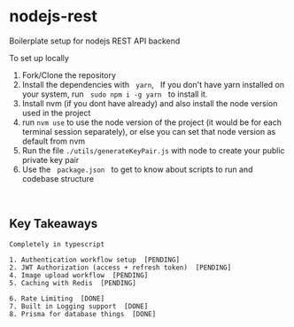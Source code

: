 # nodejs-rest

Boilerplate setup for nodejs REST API backend

To set up locally

1. Fork/Clone the repository
2. Install the dependencies with &nbsp; `yarn`, &nbsp; If you don't have yarn installed on your system, run &nbsp; `sudo npm i -g yarn` &nbsp; to install it.
3. Install nvm (if you dont have already) and also install the node version used in the project
4. run `nvm use` to use the node version of the project (it would be for each terminal session separately), or else you can set that node version as default from nvm
5. Run the file `./utils/generateKeyPair.js` with node to create your public private key pair
6. Use the &nbsp; `package.json` &nbsp; to get to know about scripts to run and codebase structure

<br>

## Key Takeaways

```
Completely in typescript

1. Authentication workflow setup  [PENDING]
2. JWT Authorization (access + refresh token)  [PENDING]
4. Image upload workflow  [PENDING]
5. Caching with Redis  [PENDING]

6. Rate Limiting  [DONE]
7. Built in Logging support  [DONE]
8. Prisma for database things  [DONE]
```
